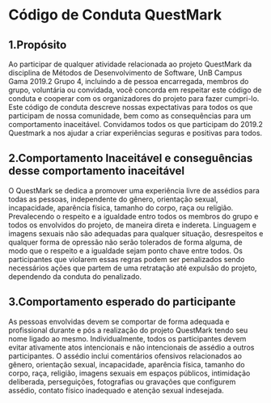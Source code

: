# Código de Conduta QuestMark

## 1.Propósito 
Ao participar de qualquer atividade relacionada ao projeto QuestMark da disciplina de Métodos de Desenvolvimento de Software, UnB Campus Gama 2019.2 Grupo 4, incluindo a de pessoa encarregada, membros do grupo, voluntária ou convidada, você concorda em respeitar este código de conduta e cooperar com os organizadores do projeto para fazer cumpri-lo. Este código de conduta descreve nossas expectativas para todos os que participam de nossa comunidade, bem como as consequências para um comportamento inaceitável.
Convidamos todos os que participam do 2019.2 Questmark a nos ajudar a criar experiências seguras e positivas para todos.

## 2.Comportamento Inaceitável e conseguências desse comportamento inaceitável 
O QuestMark se dedica a promover uma experiência livre de assédios para todas as pessoas, independente do gênero, orientação sexual, incapacidade, aparência física, tamanho do corpo, raça ou religião. Prevalecendo o respeito e a igualdade entro todos os membros do grupo e todos os envolvidos do projeto, de maneira direta e indereta. Linguagem e imagens sexuais não são adequadas para qualquer situação, desrespeitos e qualquer forma de opressão não serão tolerados de forma alguma, de modo que o respeito e a igualdade sejam ponto chave entre todos. Os participantes que violarem essas regras podem ser penalizados sendo necessários ações que partem de uma retratação até expulsão do projeto, dependendo da conduta do penalizado. 

## 3.Comportamento esperado do participante

As pessoas envolvidas devem se comportar de forma adequada e profissional durante e pós a realização do projeto QuestMark tendo seu nome ligado ao mesmo. Individualmente, todos os participantes devem evitar ativamente atos intencionais e não intencionais de assédio a outros participantes. O assédio inclui comentários ofensivos relacionados ao gênero, orientação sexual, incapacidade, aparência física, tamanho do corpo, raça, religião, imagens sexuais em espaços públicos, intimidação deliberada, perseguições, fotografias ou gravações que configurem assédio, contato físico inadequado e atenção sexual indesejada.
